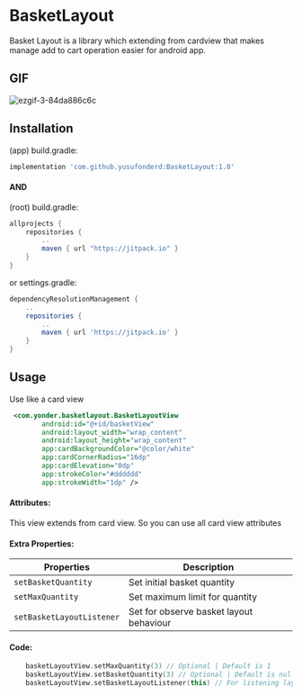 # BasketLayout
Basket Layout is a library which extending from cardview that makes manage add to cart operation easier for android app.

## GIF

![ezgif-3-84da886c6c](https://user-images.githubusercontent.com/13941871/148004184-2a6c9fee-1230-4ac9-84eb-f04f6ddb2e17.gif)

## Installation

(app) build.gradle:
```gradle
implementation 'com.github.yusufonderd:BasketLayout:1.0'
```
#### AND

(root) build.gradle:
```gradle
allprojects {
    repositories {
        ..
        maven { url "https://jitpack.io" }
    }
}
```
or settings.gradle:
```gradle
dependencyResolutionManagement {
    ..
    repositories {
        ..
        maven { url 'https://jitpack.io' }
    }
}
```

## Usage
Use like a card view 
```xml
 <com.yonder.basketlayout.BasketLayoutView
        android:id="@+id/basketView"
        android:layout_width="wrap_content"
        android:layout_height="wrap_content"
        app:cardBackgroundColor="@color/white"
        app:cardCornerRadius="16dp"
        app:cardElevation="0dp"
        app:strokeColor="#dddddd"
        app:strokeWidth="1dp" />
```

#### Attributes:
This view extends from card view. So you can use all card view attributes  

#### Extra Properties:
| Properties | Description |
| --- | --- |
| `setBasketQuantity` | Set initial basket quantity  |
| `setMaxQuantity` | Set maximum limit for quantity  |
| `setBasketLayoutListener` | Set for observe basket layout behaviour  |


#### Code:
```kotlin
    basketLayoutView.setMaxQuantity(3) // Optional | Default is 1
    basketLayoutView.setBasketQuantity(3) // Optional | Default is null
    basketLayoutView.setBasketLayoutListener(this) // For listening layout events
```
